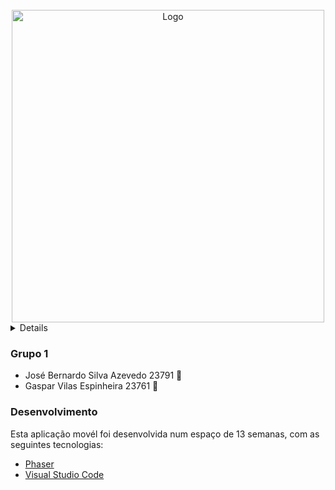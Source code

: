 <!-- PROJECT LOGO -->
<br />
<div align="center">
  <a>
    <img width="500px" height="500px" src="logo.png" alt="Logo" width="80" height="80">
  </a>
</div>


<!-- TABLE OF CONTENTS -->
<details>
  <ol>
    <li>
      <a href="#sobre">Sobre</a>
      <ul>
        <li><a>Grupo</a></li>
        <li><a>Desenvolvimento</a></li>
      </ul>
    </li>
  </ol>
</details>


### Grupo 1

* José Bernardo Silva Azevedo 23791 👨
* Gaspar Vilas Espinheira 23761 👨

### Desenvolvimento

Esta aplicação movél foi desenvolvida num espaço de 13 semanas, com as seguintes tecnologias:

* [Phaser](https://kotlinlang.org/)
* [Visual Studio Code](https://developer.android.com/studio/)
